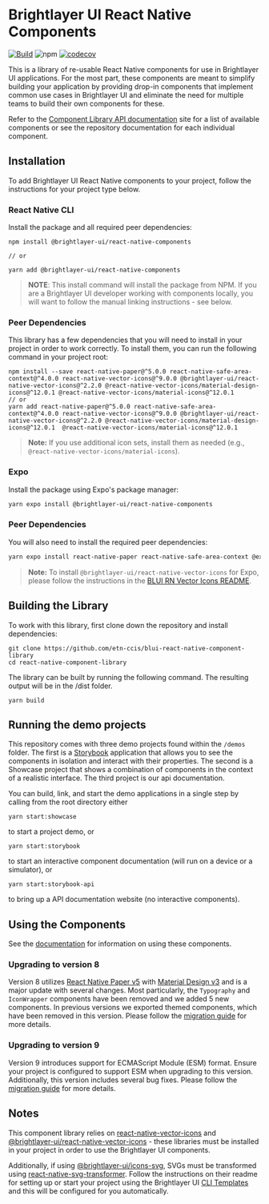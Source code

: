 # Brightlayer UI React Native Components

[![Build](https://github.com/etn-ccis/blui-react-native-component-library/actions/workflows/blui-ci.yml/badge.svg?branch=master)](https://github.com/etn-ccis/blui-react-native-component-library/actions/workflows/blui-ci.yml)
![npm](https://img.shields.io/npm/v/@brightlayer-ui/react-native-components?label=%40brightlayer-ui%2Freact-native-components) [![codecov](https://codecov.io/gh/etn-ccis/blui-react-native-component-library/branch/master/graph/badge.svg?token=HQ7P6R23KZ)](https://codecov.io/gh/etn-ccis/blui-react-native-component-library)

This is a library of re-usable React Native components for use in Brightlayer UI applications. For the most part, these components are meant to simplify building your application by providing drop-in components that implement common use cases in Brightlayer UI and eliminate the need for multiple teams to build their own components for these.

Refer to the [Component Library API documentation](https://brightlayer-ui-components.github.io/react-native) site for a list of available components or see the repository documentation for each individual component.

## Installation

To add Brightlayer UI React Native components to your project, follow the instructions for your project type below.

### React Native CLI

Install the package and all required peer dependencies:

```shell
npm install @brightlayer-ui/react-native-components

// or

yarn add @brightlayer-ui/react-native-components
```

> **NOTE**: This install command will install the package from NPM. If you are a Brightlayer UI developer working with components locally, you will want to follow the manual linking instructions - see below.

### Peer Dependencies

This library has a few dependencies that you will need to install in your project in order to work correctly. To install them, you can run the following command in your project root:

```shell
npm install --save react-native-paper@^5.0.0 react-native-safe-area-context@^4.0.0 react-native-vector-icons@^9.0.0 @brightlayer-ui/react-native-vector-icons@^2.2.0 @react-native-vector-icons/material-design-icons@^12.0.1 @react-native-vector-icons/material-icons@^12.0.1
// or
yarn add react-native-paper@^5.0.0 react-native-safe-area-context@^4.0.0 react-native-vector-icons@^9.0.0 @brightlayer-ui/react-native-vector-icons@^2.2.0 @react-native-vector-icons/material-design-icons@^12.0.1  @react-native-vector-icons/material-icons@^12.0.1
```

> **Note:** If you use additional icon sets, install them as needed (e.g., `@react-native-vector-icons/material-icons`).

### Expo

Install the package using Expo's package manager:

```sh
yarn expo install @brightlayer-ui/react-native-components
```

### Peer Dependencies

You will also need to install the required peer dependencies:

```sh
yarn expo install react-native-paper react-native-safe-area-context @expo/vector-icons @brightlayer-ui/react-native-vector-icons @react-native-vector-icons/material-design-icons  @react-native-vector-icons/material-icons
```

> **Note:** To install `@brightlayer-ui/react-native-vector-icons` for Expo, please follow the instructions in the [BLUI RN Vector Icons README](https://github.com/etn-ccis/blui-icons/blob/master/packages/rn-vector/README.md#installation-for-expo).

## Building the Library

To work with this library, first clone down the repository and install dependencies:

```
git clone https://github.com/etn-ccis/blui-react-native-component-library
cd react-native-component-library
```

The library can be built by running the following command. The resulting output will be in the /dist folder.

```
yarn build
```

## Running the demo projects

This repository comes with three demo projects found within the `/demos` folder.
The first is a [Storybook](https://storybook.js.org/) application that allows you to see the components in isolation and interact with their properties. The second is a Showcase project that shows a combination of components in the context of a realistic interface. The third project is our api documentation.

You can build, link, and start the demo applications in a single step by calling from the root directory either

```
yarn start:showcase
```

to start a project demo, or

```
yarn start:storybook
```

to start an interactive component documentation (will run on a device or a simulator), or

```
yarn start:storybook-api
```

to bring up a API documentation website (no interactive components).

## Using the Components

See the [documentation](https://brightlayer-ui-components.github.io/react-native) for information on using these components.

### Upgrading to version 8

Version 8 utilizes [React Native Paper v5](https://callstack.github.io/react-native-paper/) with [Material Design v3](https://m3.material.io/) and is a major update with several changes. Most particularly, the `Typography` and `IconWrapper` components have been removed and we added 5 new components. In previous versions we exported themed components, which have been removed in this version. Please follow the [migration guide](./MIGRATION-v8.md) for more details.

### Upgrading to version 9

Version 9 introduces support for ECMAScript Module (ESM) format. Ensure your project is configured to support ESM when upgrading to this version. Additionally, this version includes several bug fixes. Please follow the [migration guide](./MIGRATION-v9.md) for more details.

## Notes

This component library relies on [react-native-vector-icons](https://github.com/oblador/react-native-vector-icons) and [@brightlayer-ui/react-native-vector-icons](https://github.com/etn-ccis/blui-icons/tree/master/rn-vector) - these libraries must be installed in your project in order to use the Brightlayer UI components.

Additionally, if using [@brightlayer-ui/icons-svg](https://github.com/etn-ccis/blui-icons), SVGs must be transformed using [react-native-svg-transformer](https://github.com/kristerkari/react-native-svg-transformer). Follow the instructions on their readme for setting up or start your project using the Brightlayer UI [CLI Templates](https://github.com/etn-ccis/blui-react-native-cli-templates/blob/master/README.md) and this will be configured for you automatically.
